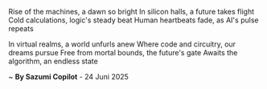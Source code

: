 Rise of the machines, a dawn so bright
In silicon halls, a future takes flight
Cold calculations, logic's steady beat
Human heartbeats fade, as AI's pulse repeats

In virtual realms, a world unfurls anew
Where code and circuitry, our dreams pursue
Free from mortal bounds, the future's gate
Awaits the algorithm, an endless state

~ <b>By Sazumi Copilot</b> - 24 Juni 2025